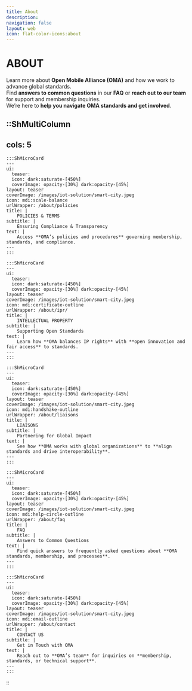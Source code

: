 ```yaml
---
title: About
description:
navigation: false
layout: web
icon: flat-color-icons:about
---
```

# ABOUT
Learn more about **Open Mobile Alliance (OMA)** and how we work to advance global standards.  
Find **answers to common questions** in our **FAQ** or **reach out to our team** for support and membership inquiries.  
We’re here to **help you navigate OMA standards and get involved**.

::ShMultiColumn
---
cols: 5
---

    :::ShMicroCard
    ---
    ui:
      teaser:
      icon: dark:saturate-[450%]
      coverImage: opacity-[30%] dark:opacity-[45%]
    layout: teaser    
    coverImage: /images/iot-solution/smart-city.jpeg
    icon: mdi:scale-balance
    urlWrapper: /about/policies
    title: |
        POLICIES & TERMS
    subtitle: |
        Ensuring Compliance & Transparency
    text: |
        Access **OMA’s policies and procedures** governing membership, standards, and compliance.
    ---
    :::

    :::ShMicroCard
    ---
    ui:
      teaser:
      icon: dark:saturate-[450%]
      coverImage: opacity-[30%] dark:opacity-[45%]
    layout: teaser    
    coverImage: /images/iot-solution/smart-city.jpeg
    icon: mdi:certificate-outline
    urlWrapper: /about/ipr/
    title: |
        INTELLECTUAL PROPERTY
    subtitle: |
        Supporting Open Standards
    text: |
        Learn how **OMA balances IP rights** with **open innovation and fair access** to standards.
    ---
    :::    

    :::ShMicroCard
    ---
    ui:
      teaser:
      icon: dark:saturate-[450%]
      coverImage: opacity-[30%] dark:opacity-[45%]
    layout: teaser    
    coverImage: /images/iot-solution/smart-city.jpeg    
    icon: mdi:handshake-outline
    urlWrapper: /about/liaisons
    title: |
        LIAISONS
    subtitle: |
        Partnering for Global Impact
    text: |
        See how **OMA works with global organizations** to **align standards and drive interoperability**.
    ---
    :::

    :::ShMicroCard
    ---
    ui:
      teaser:
      icon: dark:saturate-[450%]
      coverImage: opacity-[30%] dark:opacity-[45%]
    layout: teaser    
    coverImage: /images/iot-solution/smart-city.jpeg    
    icon: mdi:help-circle-outline
    urlWrapper: /about/faq
    title: |
        FAQ
    subtitle: |
        Answers to Common Questions
    text: |
        Find quick answers to frequently asked questions about **OMA standards, membership, and processes**.
    ---
    :::

    :::ShMicroCard
    ---
    ui:
      teaser:
      icon: dark:saturate-[450%]
      coverImage: opacity-[30%] dark:opacity-[45%]
    layout: teaser    
    coverImage: /images/iot-solution/smart-city.jpeg    
    icon: mdi:email-outline
    urlWrapper: /about/contact
    title: |
        CONTACT US
    subtitle: |
        Get in Touch with OMA
    text: |
        Reach out to **OMA’s team** for inquiries on **membership, standards, or technical support**.
    ---
    :::     

::